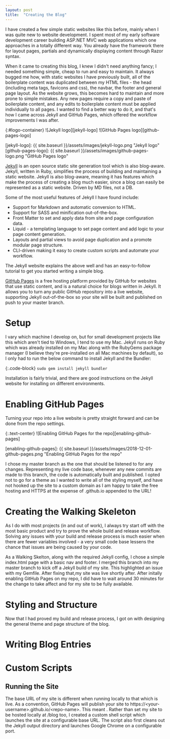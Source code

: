 ```yaml
---
layout: post
title:  "Creating the Blog"
---
```


I have created a few simple static websites like this before, mainly when I was quite new to website development. I spent most of my early software development career building ASP.NET MVC web applications which one approaches in a totally different way. You already have the framework there for layout pages, partials and dynamically displaying content through Razor syntax.

When it came to creating this blog, I knew I didn't need anything fancy; I needed something simple, cheap to run and easy to maintain. It always bugged me how, with static websites I have previously built, all of the boilerplate content was duplicated between my HTML files - the head (including meta tags, favicons and css), the navbar, the footer and general page layout. As the website grows, this becomes hard to maintain and more prone to simple mistakes. Any new pages require a copy and paste of boilerplate content, and any edits to boilerplate content must be applied individually to all pages. I wanted to find a better way to do it, and that's how I came across Jekyll and GitHub Pages, which offered the workflow improvements I was after.

{:#logo-container}
![Jekyll logo][jekyll-logo]
![GitHub Pages logo][github-pages-logo]

[jekyll-logo]: {{ site.baseurl }}/assets/images/jekyll-logo.png "Jekyll logo"
[github-pages-logo]: {{ site.baseurl }}/assets/images/github-pages-logo.png "GitHub Pages logo"

[Jekyll][jekyll-url] is an open source static site generation tool which is also blog-aware. Jekyll, written in Ruby, simplifies the process of building and maintaining a static website. Jekyll is also blog-aware, meaning it has features which make the process of creating a blog much easier, since a blog can easily be represented as a static website. Driven by MD files, not a DB.

Some of the most useful features of Jekyll I have found include:
- Support for Markdown and automatic conversion to HTML.
- Support for SASS and minification out-of-the-box.
- Front Matter to set and apply data from site and page configuration data.
- Liquid - a templating language to set page content and add logic to your page content generation.
- Layouts and partial views to avoid page duplication and a promote modular page structure.
- CLI-driven making it easy to create custom scripts and automate your workflow.

The Jekyll website explains the above well and has an easy-to-follow tutorial to get you started writing a simple blog.

[GitHub Pages][github-pages-url] is a free hosting platform provided by GitHub for websites that use static content, and is a natural choice for blogs written in Jekyll. It allows you to turn any public GitHub repository into a live website, supporting Jekyll out-of-the-box so your site will be built and published on push to your master branch.

[jekyll-url]: https://jekyllrb.com
[github-pages-url]: https://pages.github.com

# Setup

I vary which machine I develop on, but for small development projects like this which aren't tied to Windows, I tend to use my Mac. Jekyll runs on Ruby which was already installed on my Mac along with the RubyGems package manager (I believe they're pre-installed on all Mac machines by default), so I only had to run the below command to install Jekyll and the Bundler:

{:.code-block}
`sudo gem install jekyll bundler`

Installation is fairly trivial, and there are good instructions on the Jekyll website for installing on different environments.

# Enabling GitHub Pages

Turning your repo into a live website is pretty straight forward and can be done from the repo settings.

{:.text-center}
![Enabling GitHub Pages for the repo][enabling-github-pages]

[enabling-github-pages]: {{ site.baseurl }}/assets/images/2018-12-01-github-pages.png "Enabling GitHub Pages for the repo"

I chose my master branch as the one that should be listened to for any changes. Representing my live code base, whenever any new commits are made to this branch, the code is automatically built and published. I opted not to go for a theme as I wanted to write all of the styling myself, and have not hooked up the site to a custom domain as I am happy to take the free hosting and HTTPS at the expense of .github.io appended to the URL!

# Creating the Walking Skeleton

As I do with most projects (in and out of work), I always try start off with the most basic product and try to prove the whole build and release workflow. Solving any issues with your build and release process is much easier when there are fewer variables involved - a very small code base lessens the chance that issues are being caused by your code.

As a Walking Skelton, along with the required Jekyll config, I chose a simple index.html page with a basic nav and footer. I merged this branch into my master branch to kick off a Jekyll build of my site. This highlighted an issue with my Gemfile. After fixing that,my site was live shortly after. After initally enabling GitHub Pages on my repo, I did have to wait around 30 minutes for the change to take affect and for my site to be fully available.

# Styling and Structure

Now that I had proved my build and release process, I got on with designing the general theme and page structure of the blog.

# Writing Blog Entries

# Custom Scripts

## Running the Site

The base URL of my site is different when running locally to that which is live. As a convention, GitHub Pages will publish your site to https://\<your-username>.github.io/\<repo-name>. This meant . Rather than set my site to be hosted locally at /blog too, I created a custom shell script which launches the site at a configurable base URL. The script also first cleans out the Jekyll output directory and launches Google Chrome on a configurable port.